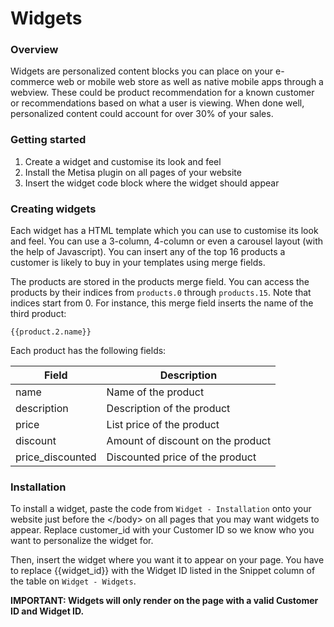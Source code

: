 # Widgets

### Overview

Widgets are personalized content blocks you can place on your e-commerce web or mobile web store as well as native mobile apps through a webview. These could be product recommendation for a known customer or recommendations based on what a user is viewing. When done well, personalized content could account for over 30% of your sales.

### Getting started

1. Create a widget and customise its look and feel
2. Install the Metisa plugin on all pages of your website
3. Insert the widget code block where the widget should appear

### Creating widgets

Each widget has a HTML template which you can use to customise its look and feel. You can use a 3-column, 4-column or even a carousel layout (with the help of Javascript). You can insert any of the top 16 products a customer is likely to buy in your templates using merge fields.

The products are stored in the products merge field. You can access the products by their indices from `products.0` through `products.15`. Note that indices start from 0. For instance, this merge field inserts the name of the third product:

```
{{product.2.name}}
```

Each product has the following fields:

<table class="table">
    <thead>
        <tr>
            <th class="col-md-8">Field</th>
            <th class="col-md-4">Description</th>
        </tr>
    </thead>
    <tbody>
        <tr>
            <td>name</td>
            <td>Name of the product</td>
        </tr>
        <tr>
            <td>description</td>
            <td>Description of the product</td>
        </tr>
        <tr>
            <td>price</td>
            <td>List price of the product</td>
        </tr>
        <tr>
            <td>discount</td>
            <td>Amount of discount on the product</td>
        </tr>
        <tr>
            <td>price_discounted</td>
            <td>Discounted price of the product</td>
        </tr>
    </tbody>
</table>

### Installation

To install a widget, paste the code from `Widget - Installation` onto your website just before the &lt;&#47;body&gt; on all pages that you may want widgets to appear. Replace customer_id with your Customer ID so we know who you want to personalize the widget for.

Then, insert the widget where you want it to appear on your page. You have to replace &#123;&#123;widget_id&#125;&#125; with the Widget ID listed in the Snippet column of the table on `Widget - Widgets`.

**IMPORTANT: Widgets will only render on the page with a valid Customer ID and Widget ID.**